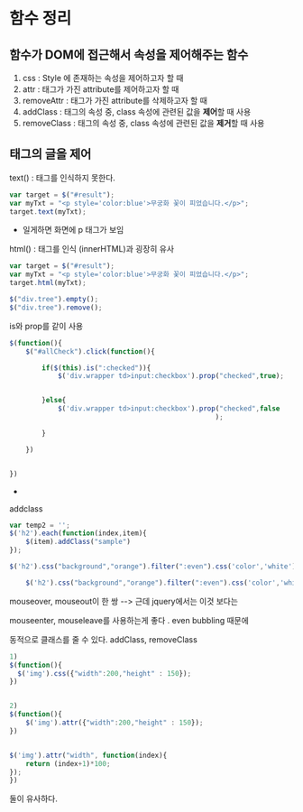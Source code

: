 # 함수 정리

## 함수가 DOM에 접근해서 속성을 제어해주는 함수

1. css : Style 에 존재하는 속성을 제어하고자 할 때 
2. attr : 태그가 가진 attribute를 제어하고자 할 때
3. removeAttr : 태그가 가진 attribute를 삭제하고자 할 때
4. addClass : 태그의 속성 중, class 속성에 관련된 값을 **제어**할 때 사용
5. removeClass : 태그의 속성 중, class 속성에 관련된 값을 **제거**할 때 사용

## 태그의 글을 제어

text() : 태그를 인식하지 못한다.

```javascript
var target = $("#result");
var myTxt = "<p style='color:blue'>무궁화 꽃이 피었습니다.</p>";
target.text(myTxt);
```

- 일게하면 화면에 p 태그가 보임

html() : 태그를 인식 (innerHTML)과 굉장히 유사

```javascript
var target = $("#result");
var myTxt = "<p style='color:blue'>무궁화 꽃이 피었습니다.</p>";
target.html(myTxt);
```



```javascript
$("div.tree").empty();
$("div.tree").remove();
```



is와 prop를 같이 사용

```javascript
$(function(){
    $("#allCheck").click(function(){

        if($(this).is(":checked")){
            $('div.wrapper td>input:checkbox').prop("checked",true);		


        }else{
            $('div.wrapper td>input:checkbox').prop("checked",false
                                                   );		

        }

    })


})
```

- 

addclass

```javascript
var temp2 = '';
$('h2').each(function(index,item){
    $(item).addClass("sample")
});
```



```javascript
$('h2').css("background","orange").filter(":even").css('color','white').filter(":odd").css('color','red')

```



```javascript
	$('h2').css("background","orange").filter(":even").css('color','white').filter(":even").css('color','red').end().css('color','pink')

```



mouseover, mouseout이 한 쌍 --> 근데 jquery에서는 이것 보다는

mouseenter, mouseleave를 사용하는게 좋다 . even bubbling 때문에



동적으로 클래스를 줄 수 있다. addClass, removeClass









```javascript
1)
$(function(){
  $('img').css({"width":200,"height" : 150});	
})


2)
$(function(){
    $('img').attr({"width":200,"height" : 150});	
})


$('img').attr("width", function(index){
    return (index+1)*100;
});	
})
```

둘이 유사하다.